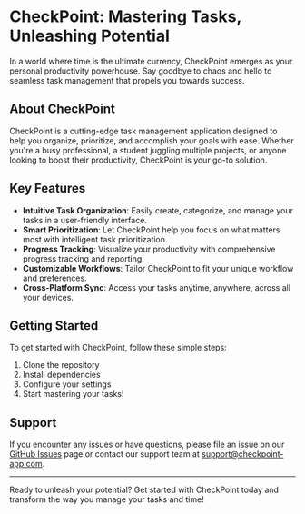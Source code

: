 # CheckPoint: Mastering Tasks, Unleashing Potential

In a world where time is the ultimate currency, CheckPoint emerges as your personal productivity powerhouse. Say goodbye to chaos and hello to seamless task management that propels you towards success.

## About CheckPoint

CheckPoint is a cutting-edge task management application designed to help you organize, prioritize, and accomplish your goals with ease. Whether you're a busy professional, a student juggling multiple projects, or anyone looking to boost their productivity, CheckPoint is your go-to solution.

## Key Features

- **Intuitive Task Organization**: Easily create, categorize, and manage your tasks in a user-friendly interface.
- **Smart Prioritization**: Let CheckPoint help you focus on what matters most with intelligent task prioritization.
- **Progress Tracking**: Visualize your productivity with comprehensive progress tracking and reporting.
- **Customizable Workflows**: Tailor CheckPoint to fit your unique workflow and preferences.
- **Cross-Platform Sync**: Access your tasks anytime, anywhere, across all your devices.

## Getting Started

To get started with CheckPoint, follow these simple steps:

1. Clone the repository
2. Install dependencies
3. Configure your settings
4. Start mastering your tasks!


## Support

If you encounter any issues or have questions, please file an issue on our [GitHub Issues](https://github.com/nissha29/Checkpoint/issues) page or contact our support team at support@checkpoint-app.com.


---

Ready to unleash your potential? Get started with CheckPoint today and transform the way you manage your tasks and time!
